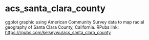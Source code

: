 # acs_santa_clara_county

ggplot graphic using American Community Survey data to map racial geography of Santa Clara County, California. RPubs link: https://rpubs.com/kelseywu/acs_santa_clara_county
